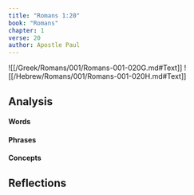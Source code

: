 ```yaml
---
title: "Romans 1:20"
book: "Romans"
chapter: 1
verse: 20
author: Apostle Paul
---
```

![[/Greek/Romans/001/Romans-001-020G.md#Text]]
![[/Hebrew/Romans/001/Romans-001-020H.md#Text]]

## Analysis

#### Words

#### Phrases

#### Concepts

## Reflections
